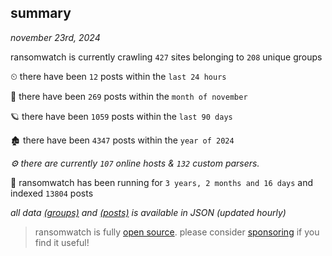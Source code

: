 
## summary
_november 23rd, 2024_

ransomwatch is currently crawling `427` sites belonging to `208` unique groups

⏲ there have been `12` posts within the `last 24 hours`

🦈 there have been `269` posts within the `month of november`

🪐 there have been `1059` posts within the `last 90 days`

🏚 there have been `4347` posts within the `year of 2024`

_⚙️ there are currently `107` online hosts & `132` custom parsers._

🦕 ransomwatch has been running for `3 years, 2 months and 16 days` and indexed `13804` posts

_all data  [(groups)](http://ransomwhat.telemetry.ltd/groups) and [(posts)](http://ransomwhat.telemetry.ltd/posts) is available in JSON (updated hourly)_

> ransomwatch is fully [open source](https://github.com/joshhighet/ransomwatch#ransomwatch--). please consider [sponsoring](https://github.com/sponsors/joshhighet) if you find it useful!
